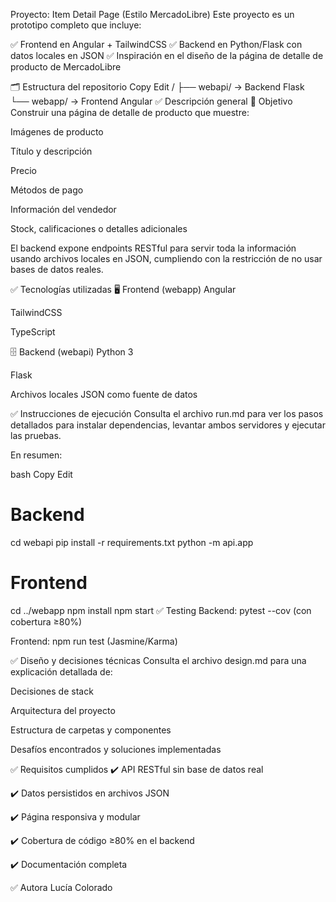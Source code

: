 Proyecto: Item Detail Page (Estilo MercadoLibre)
Este proyecto es un prototipo completo que incluye:

✅ Frontend en Angular + TailwindCSS
✅ Backend en Python/Flask con datos locales en JSON
✅ Inspiración en el diseño de la página de detalle de producto de MercadoLibre

🗂️ Estructura del repositorio
Copy
Edit
/
├── webapi/   → Backend Flask
└── webapp/   → Frontend Angular
✅ Descripción general
🎯 Objetivo
Construir una página de detalle de producto que muestre:

Imágenes de producto

Título y descripción

Precio

Métodos de pago

Información del vendedor

Stock, calificaciones o detalles adicionales

El backend expone endpoints RESTful para servir toda la información usando archivos locales en JSON, cumpliendo con la restricción de no usar bases de datos reales.

✅ Tecnologías utilizadas
🖥️ Frontend (webapp)
Angular

TailwindCSS

TypeScript

🗄️ Backend (webapi)
Python 3

Flask

Archivos locales JSON como fuente de datos

✅ Instrucciones de ejecución
Consulta el archivo run.md para ver los pasos detallados para instalar dependencias, levantar ambos servidores y ejecutar las pruebas.

En resumen:

bash
Copy
Edit
# Backend
cd webapi
pip install -r requirements.txt
python -m api.app

# Frontend
cd ../webapp
npm install
npm start
✅ Testing
Backend: pytest --cov (con cobertura ≥80%)

Frontend: npm run test (Jasmine/Karma)

✅ Diseño y decisiones técnicas
Consulta el archivo design.md para una explicación detallada de:

Decisiones de stack

Arquitectura del proyecto

Estructura de carpetas y componentes

Desafíos encontrados y soluciones implementadas

✅ Requisitos cumplidos
✔️ API RESTful sin base de datos real

✔️ Datos persistidos en archivos JSON

✔️ Página responsiva y modular

✔️ Cobertura de código ≥80% en el backend

✔️ Documentación completa

✅ Autora
Lucía Colorado

